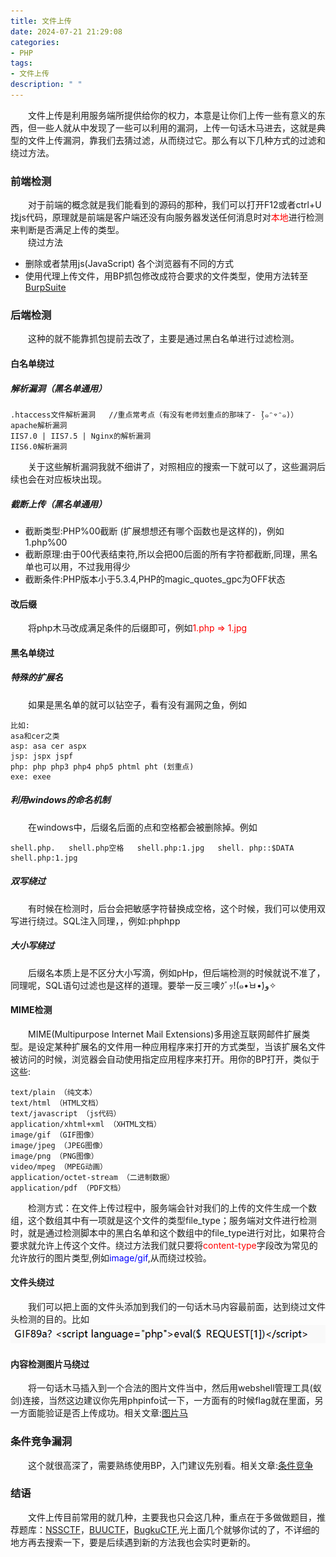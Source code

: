 ```yaml
---
title: 文件上传
date: 2024-07-21 21:29:08
categories:
- PHP
tags:
- 文件上传
description: " "
---
```

&emsp;&emsp;文件上传是利用服务端所提供给你的权力，本意是让你们上传一些有意义的东西，但一些人就从中发现了一些可以利用的漏洞，上传一句话木马进去，这就是典型的文件上传漏洞，靠我们去猜过滤，从而绕过它。那么有以下几种方式的过滤和绕过方法。

### 前端检测
&emsp;&emsp;对于前端的概念就是我们能看到的源码的那种，我们可以打开F12或者ctrl+U找js代码，原理就是前端是客户端还没有向服务器发送任何消息时对<font color=red>本地</font>进行检测来判断是否满足上传的类型。  
&emsp;&emsp;绕过方法
* 删除或者禁用js(JavaScript) 各个浏览器有不同的方式
* 使用代理上传文件，用BP抓包修改成符合要求的文件类型，使用方法转至[BurpSuite](/2024/07/25/BurpSuite/)

### 后端检测
&emsp;&emsp;这种的就不能靠抓包提前去改了，主要是通过黑白名单进行过滤检测。

#### 白名单绕过
##### 解析漏洞（黑名单通用）
```
.htaccess文件解析漏洞   //重点常考点（有没有老师划重点的那味了- ̗̀(๑ᵔ⌔ᵔ๑)）
apache解析漏洞
IIS7.0 | IIS7.5 | Nginx的解析漏洞
IIS6.0解析漏洞
```
&emsp;&emsp;关于这些解析漏洞我就不细讲了，对照相应的搜索一下就可以了，这些漏洞后续也会在对应板块出现。

##### 截断上传（黑名单通用）
* 截断类型:PHP%00截断 (扩展想想还有哪个函数也是这样的)，例如1.php%00
* 截断原理:由于00代表结束符,所以会把00后面的所有字符都截断,同理，黑名单也可以用，不过我用得少
* 截断条件:PHP版本小于5.3.4,PHP的magic_quotes_gpc为OFF状态

#### 改后缀
&emsp;&emsp;将php木马改成满足条件的后缀即可，例如<font color=red>1.php => 1.jpg</font>

#### 黑名单绕过
##### 特殊的扩展名
&emsp;&emsp;如果是黑名单的就可以钻空子，看有没有漏网之鱼，例如
```
比如:
asa和cer之类
asp: asa cer aspx
jsp: jspx jspf
php: php php3 php4 php5 phtml pht (划重点)
exe: exee
```

##### 利用windows的命名机制
&emsp;&emsp;在windows中，后缀名后面的点和空格都会被删除掉。例如
```
shell.php.   shell.php空格   shell.php:1.jpg   shell. php::$DATA   shell.php:1.jpg
```

##### 双写绕过
&emsp;&emsp;有时候在检测时，后台会把敏感字符替换成空格，这个时候，我们可以使用双写进行绕过。SQL注入同理，，例如:phphpp

##### 大小写绕过
&emsp;&emsp;后缀名本质上是不区分大小写滴，例如pHp，但后端检测的时候就说不准了，同理呢，SQL语句过滤也是这样的道理。要举一反三噢ｸﾞｯ!(๑•̀ㅂ•́)و✧

#### MIME检测
&emsp;&emsp;MIME(Multipurpose Internet Mail Extensions)多用途互联网邮件扩展类型。是设定某种扩展名的文件用一种应用程序来打开的方式类型，当该扩展名文件被访问的时候，浏览器会自动使用指定应用程序来打开。用你的BP打开，类似于这些:
```
text/plain （纯文本）
text/html （HTML文档）
text/javascript （js代码）
application/xhtml+xml （XHTML文档）
image/gif （GIF图像）
image/jpeg （JPEG图像）
image/png （PNG图像）
video/mpeg （MPEG动画）
application/octet-stream （二进制数据）
application/pdf （PDF文档）
```
&emsp;&emsp;检测方式：在文件上传过程中，服务端会针对我们的上传的文件生成一个数组，这个数组其中有一项就是这个文件的类型file_type；服务端对文件进行检测时，就是通过检测脚本中的黑白名单和这个数组中的file_type进行对比，如果符合要求就允许上传这个文件。绕过方法我们就只要将<font color=red>content-type</font>字段改为常见的允许放行的图片类型,例如<font color=blue>image/gif</font>,从而绕过校验。

#### 文件头绕过
&emsp;&emsp;我们可以把上面的文件头添加到我们的一句话木马内容最前面，达到绕过文件头检测的目的。比如
![GIF木马](/images/GIF木马.png)

#### 内容检测图片马绕过
&emsp;&emsp;将一句话木马插入到一个合法的图片文件当中，然后用webshell管理工具(蚁剑)连接，当然这边建议你先用phpinfo试一下，一方面有的时候flag就在里面，另一方面能验证是否上传成功。相关文章:[图片马](https://blog.csdn.net/weixin_45588247/article/details/119141986)

### 条件竞争漏洞
&emsp;&emsp;这个就很高深了，需要熟练使用BP，入门建议先别看。相关文章:[条件竞争](https://blog.csdn.net/weixin_45588247/article/details/118796606?spm=1001.2014.3001.5501)

### 结语
&emsp;&emsp;文件上传目前常用的就几种，主要我也只会这几种，重点在于多做做题目，推荐题库：[NSSCTF](https://www.nssctf.cn/problem)，[BUUCTF](https://buuoj.cn/)，[BugkuCTF](https://ctf.bugku.com/),光上面几个就够你试的了，不详细的地方再去搜索一下，要是后续遇到新的方法我也会实时更新的。